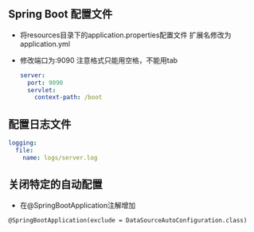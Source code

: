 ## Spring Boot 配置文件

- 将resources目录下的application.properties配置文件 扩展名修改为application.yml

- 修改端口为:9090  注意格式只能用空格，不能用tab

  ```yaml
  server:
    port: 9090
    servlet:
      context-path: /boot
  
  ```

## 配置日志文件

```yaml
logging:
  file:
    name: logs/server.log
```

## 关闭特定的自动配置

- 在@SpringBootApplication注解增加

```shell
@SpringBootApplication(exclude = DataSourceAutoConfiguration.class)
```


